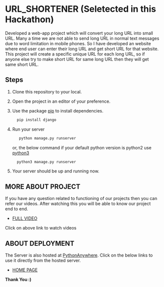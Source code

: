 # URL_SHORTENER (Seletected in this Hackathon)

Developed a  web-app project which will convert your long URL into small URL. Many a time we are not able to send long URL in normal text messages due to word limitation in mobile phones. So I have developed an website where end user can enter their long URL and get short URL for that website.
This project will create a specific unique URL for each long URL, so if anyone else try to make short URL for same long URL then they will get same short URL.


## Steps

1. Clone this repository to your local.

2. Open the project in an editor of your preference.

3. Use the package [pip](https://pip.pypa.io/en/stable/) to install dependencies.

    ```bash
      pip install django
    ```
4. Run your server

   ```bash
      python manage.py runserver 
    ```
   or, the below command if your default python version is python2 use [python3](https://www.python.org/downloads/)

    ```bash
      python3 manage.py runserver 
    ```

5. Your server should be up and running now.


  
## MORE ABOUT PROJECT

If you have any question related to functioning of our projects then you can refer our videos. After watching this you will be able to know our project end to end.

+ [FULL VIDEO](https://www.youtube.com/watch?v=6VaF5Sr9ppg&t=55s)


Click on above link to watch videos

## ABOUT DEPLOYMENT

   The Server is also hosted at [PythonAnywhere](https://www.pythonanywhere.com/). Click on the below links to use it directly from the hosted server.
   
   + [HOME PAGE](http://kaleyra.pythonanywhere.com/)

               


   **Thank You :)**
   
